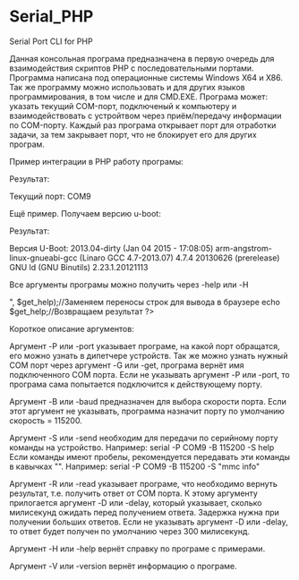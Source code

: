 # Serial_PHP
Serial Port CLI for PHP

Данная консольная програма предназначена в первую очередь для взаимодействия скриптов PHP с последовательными портами.
Программа написана под операционные системы Windows X64 и X86.
Так же программу можно использовать и для других языков программирования, в том числе и для CMD.EXE.
Програма может: указать текущий COM-порт, подключеный к компьютеру и взаимодействовать с устройтвом через приём/передачу информации по COM-порту. Каждый раз програма открывает порт для отработки задачи, за тем закрывает порт, что не блокирует его для других програм.

Пример интеграции в PHP работу програмы:

<?php
$get_serial = shell_exec('serial -G');//Отправляем запрос текущего порта
echo "Текущий порт: ".$get_serial;//Возвращаем результат
?>

Результат:

Текущий порт: COM9

Ещё пример. Получаем версию u-boot:

<?php
$command = "v";//Команда для вывода версии
$get_version = shell_exec('serial -P COM9 -S '.$command.' -R -D 100');//Отправляем запрос в COM порт
$version = str_replace($command, "", $get_version);//Убираем из результата принятую команду
$version = str_replace("U-Boot#", "", $version);//Убираем из результата приглашение "U-Boot#"
$version = str_replace("U-Boot", "", $version);//Убираем из результата "U-Boot" в начале
echo "Версия U-Boot: ".$version;//Возвращаем результат
?>

Результат:

Версия U-Boot: 2013.04-dirty (Jan 04 2015 - 17:08:05) arm-angstrom-linux-gnueabi-gcc (Linaro GCC 4.7-2013.07) 4.7.4 20130626 (prerelease) GNU ld (GNU Binutils) 2.23.1.20121113

Все аргументы програмы можно получить через -help или -H

<?php
$get_help = shell_exec('serial -H');//Получить справку о програме
$get_help = str_replace("\n", "<br>", $get_help);//Заменяем переносы строк для вывода в браузере
echo $get_help;//Возвращаем результат
?>

Короткое описание аргументов:

Аргумент -P или -port указывает програме, на какой порт обращатся, его можно узнать в дипетчере устройств.
Так же можно узнать нужный COM порт через аргумент -G или -get, програма вернёт имя подключенного COM порта.
Если не указывать аргумент -P или -port, то програма сама попытается подключится к действующему порту.

Аргумент -B или -baud предназначен для выбора скорости порта.
Если этот аргумент не указывать, программа назначит порту по умолчанию скорость = 115200.

Аргумент -S или -send необходим для передачи по серийному порту команды на устройство.
Например: serial -P COM9 -B 115200 -S help
Если команды имеют пробелы, рекомендуется передавать эти команды в кавычках "".
Например: serial -P COM9 -B 115200 -S "mmc info"

Аргумент -R или -read указывает програме, что необходимо вернуть результат, т.е. получить ответ от COM порта.
К этому аргументу прилогается аргумент -D или -delay, который указывает, сколько милисекунд ожидать перед получением ответа.
Задержка нужна при получении больших ответов. Если не указывать аргумент -D или -delay, то ответ будет получен по умолчанию через 300 милисекунд.

Аргумент -H или -help вернёт справку по програме с примерами.

Аргумент -V или -version вернёт информацию о програме.

